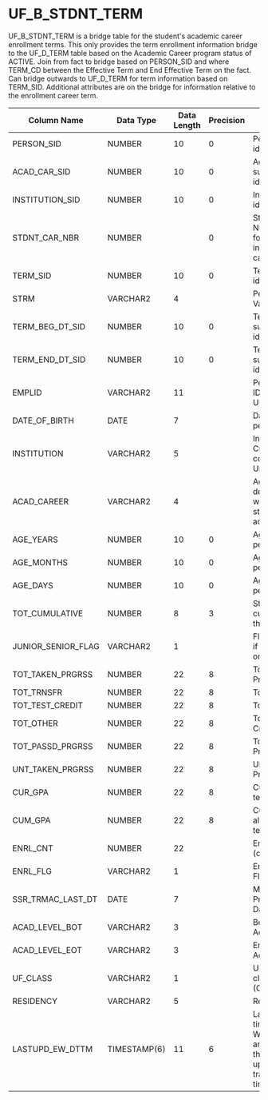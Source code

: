 # UF_B_STDNT_TERM

UF_B_STDNT_TERM is a bridge table for the student's academic career enrollment terms. This only provides the term enrollment information bridge to the UF_D_TERM table based on the Academic Career program status of ACTIVE.  Join from fact to bridge based on PERSON_SID and where TERM_CD between the Effective Term and End Effective Term on the fact. Can bridge outwards to UF_D_TERM for term information based on TERM_SID. Additional attributes are on the bridge for information relative to the enrollment career term.					


| Column Name        | Data Type    | Data Length | Precision | Description                                                                                                                          | 
|--------------------|--------------|-------------|-----------|--------------------------------------------------------------------------------------------------------------------------------------| 
| PERSON_SID         | NUMBER       | 10          | 0         | Person surrogate identification                                                                                                      | 
| ACAD_CAR_SID       | NUMBER       | 10          | 0         | Academic Career surrogate identification                                                                                             | 
| INSTITUTION_SID    | NUMBER       | 10          | 0         | Institution surrogate identification                                                                                                 | 
| STDNT_CAR_NBR      | NUMBER       |             | 0         | Student Career Number - Generated for multiple programs in the same academic career                                                  | 
| TERM_SID           | NUMBER       | 10          | 0         | Term surrogate identification                                                                                                        | 
| STRM               | VARCHAR2     | 4           |           | PeopleSoft Term Value                                                                                                                | 
| TERM_BEG_DT_SID    | NUMBER       | 10          | 0         | Term begin date surrogate identification                                                                                             | 
| TERM_END_DT_SID    | NUMBER       | 10          | 0         | Term end date surrogate identification                                                                                               | 
| EMPLID             | VARCHAR2     | 11          |           | PeopleSoft Employee ID -  populated with UFID values                                                                                 | 
| DATE_OF_BIRTH      | DATE         | 7           |           | Date of birth for the person                                                                                                         | 
| INSTITUTION        | VARCHAR2     | 5           |           | Institution Value - Currently all values contain UFLOR for University of Florida                                                     | 
| ACAD_CAREER        | VARCHAR2     | 4           |           | Academic Career - designates all course work undertaken by a student at an academic institution                                      | 
| AGE_YEARS          | NUMBER       | 10          | 0         | Age in Years of the person for the term                                                                                              | 
| AGE_MONTHS         | NUMBER       | 10          | 0         | Age in Months of the person for the term                                                                                             | 
| AGE_DAYS           | NUMBER       | 10          | 0         | Age in Days  of the person for the term                                                                                              | 
| TOT_CUMULATIVE     | NUMBER       | 8           | 3         | Student's total cumulative units for the term                                                                                        | 
| JUNIOR_SENIOR_FLAG | VARCHAR2     | 1           |           | Flag (Y/N) indicating if Student is a Junior or Senior                                                                               | 
| TOT_TAKEN_PRGRSS   | NUMBER       | 22          | 8         | Total Taken for Progress                                                                                                             | 
| TOT_TRNSFR         | NUMBER       | 22          | 8         | Total Transferred                                                                                                                    | 
| TOT_TEST_CREDIT    | NUMBER       | 22          | 8         | Total From Test Credit                                                                                                               | 
| TOT_OTHER          | NUMBER       | 22          | 8         | Total from Other Credit                                                                                                              | 
| TOT_PASSD_PRGRSS   | NUMBER       | 22          | 8         | Total Passed for Progress                                                                                                            | 
| UNT_TAKEN_PRGRSS   | NUMBER       | 22          | 8         | Units Taken for Progress                                                                                                             | 
| CUR_GPA            | NUMBER       | 22          | 8         | Current GPA for the term activity                                                                                                    | 
| CUM_GPA            | NUMBER       | 22          | 8         | Cumulative GPA  for all activity up to the term                                                                                      | 
| ENRL_CNT           | NUMBER       | 22          |           | Enrolled sections (classes) for the term                                                                                             | 
| ENRL_FLG           | VARCHAR2     | 1           |           | Enrollment/Registered Flag for the term                                                                                              | 
| SSR_TRMAC_LAST_DT  | DATE         | 7           |           | Max Academic Program Effective Date for the Term                                                                                     | 
| ACAD_LEVEL_BOT     | VARCHAR2     | 3           |           | Beginning of Term Academic Level Code                                                                                                | 
| ACAD_LEVEL_EOT     | VARCHAR2     | 3           |           | End of Term Academic Level Code                                                                                                      | 
| UF_CLASS           | VARCHAR2     | 1           |           | UF student classification level (0-9)                                                                                                | 
| RESIDENCY          | VARCHAR2     | 5           |           | Residency Code                                                                                                                       | 
| LASTUPD_EW_DTTM    | TIMESTAMP(6) | 11          | 6         | Last updated timestamp - Warehousing column and indicates when the row was last updated from a transaction commit time on the source | 
	
					